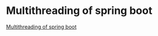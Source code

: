 # Multithreading of spring boot
[Multithreading of spring boot](https://aiwithcloud.com/2022/09/15/multithreading_of_spring_boot/)